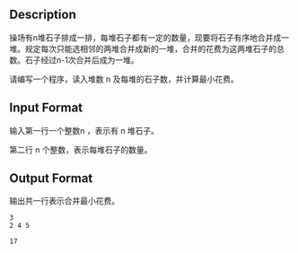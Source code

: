 ## Description

<p>操场有n堆石子排成一排，每堆石子都有一定的数量，现要将石子有序地合并成一堆。规定每次只能选相邻的两堆合并成新的一堆，合并的花费为这两堆石子的总数。石子经过n-1次合并后成为一堆。</p><p>请编写一个程序，读入堆数 n 及每堆的石子数，并计算最小花费。</p>

## Input Format

<p>输入第一行一个整数n ，表示有 n 堆石子。</p><p>第二行 n 个整数，表示每堆石子的数量。</p>

## Output Format

<p>输出共一行表示合并最小花费。</p>

```input1
3
2 4 5
```
```output1
17
```